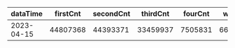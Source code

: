 |dataTime|firstCnt|secondCnt|thirdCnt|fourCnt|winCnt|vrate|wrate|
|-|-|-|-|-|-|-|-|
|2023-04-15|44807368|44393371|33459937|7505831|6677071|0%|0%|